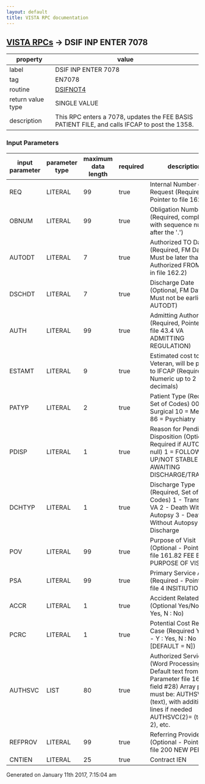 ```yaml
---
layout: default
title: VISTA RPC documentation
---
```




## [VISTA RPCs](TableOfContent.md) &#8594; DSIF INP ENTER 7078 

 property | value 
--- | --- 
 label | DSIF INP ENTER 7078
 tag | EN7078
 routine | [DSIFNOT4](http://code.osehra.org/dox/Routine_DSIFNOT4_source.html)
 return value type | SINGLE VALUE
 description | This RPC enters a 7078, updates the FEE BASIS PATIENT FILE, and calls IFCAP to post the 1358.

### Input Parameters

| input parameter | parameter type | maximum data length | required | description | 
| --- | --- | --- | --- | --- | 
| REQ | LITERAL | 99 | true | Internal Number of Request (Required, Pointer to file 162.2) | 
| OBNUM | LITERAL | 99 | true | Obligation Number (Required, complete with sequence number after the '.') | 
| AUTODT | LITERAL | 7 | true | Authorized TO Date (Required, FM Date - Must be later than Authorized FROM date in file 162.2) | 
| DSCHDT | LITERAL | 7 | true | Discharge Date (Optional, FM Date - Must not be earlier than AUTODT) | 
| AUTH | LITERAL | 99 | true | Admitting Authority (Required, Pointer to file 43.4 VA ADMITTING REGULATION) | 
| ESTAMT | LITERAL | 9 | true | Estimated cost to the Veteran, will be passed to IFCAP (Required, Numeric up to 2 decimals) | 
| PATYP | LITERAL | 2 | true | Patient Type (Required, Set of Codes) 00 = Surgical 10 = Medical 86 = Psychiatry | 
| PDISP | LITERAL | 1 | true | Reason for Pending Disposition (Optional, Required if AUTODT is null) 1 = FOLLOW-UP/NOT STABLE 2 = AWAITING DISCHARGE/TRANSFER | 
| DCHTYP | LITERAL | 1 | true | Discharge Type (Required, Set of Codes) 1 - Transfer to VA 2 - Death With Autopsy 3 - Death Without Autopsy 4 - Discharge | 
| POV | LITERAL | 99 | true | Purpose of Visit (Optional - Pointer to file 161.82 FEE BASIS PURPOSE OF VISIT) | 
| PSA | LITERAL | 99 | true | Primary Service Area (Required - Pointer to file 4 INSITIUTION) | 
| ACCR | LITERAL | 1 | true | Accident Related (Optional Yes/No - Y : Yes, N : No) | 
| PCRC | LITERAL | 1 | true | Potential Cost Recovery Case (Required Yes/No - Y : Yes, N : No [DEFAULT = N]) | 
| AUTHSVC | LIST | 80 | true | Authorized Services (Word Processing - Default text from Site Parameter file 161.4 field #28) Array passed must be: AUTHSVC(1)= (text), with additional lines if needed AUTHSVC(2)= (text line 2), etc. | 
| REFPROV | LITERAL | 99 | true | Referring Provider (Optional - Pointer to file 200 NEW PERSON) | 
| CNTIEN | LITERAL | 25 | true | Contract IEN | 




 Generated on January 11th 2017, 7:15:04 am